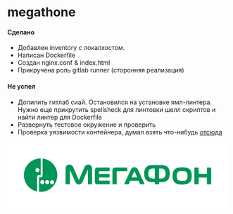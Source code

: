 # megathone

#### Сделано
- Добавлен inventory с локалхостом.
- Написан Dockerfile
- Создан nginx.conf & index.html
- Прикручена роль gitlab runner (сторонняя реализация)

#### Не успел
- Допилить гитлаб сиай. Оcтановился на установке ямл-линтера. Нужно еще прикрутить spellsheck для линтовки шелл скриптов и найти линтер для Dockerfile
- Развернуть тестовое окружение и проверить
- Проверка уязвимости контейнера, думал взять что-нибудь [отсюда](https://cisoclub.ru/9-populyarnyh-skanerov-bezopasnosti-kontejnerov-dlya-poiska-uyazvimostej/)

![](images/logo.png)